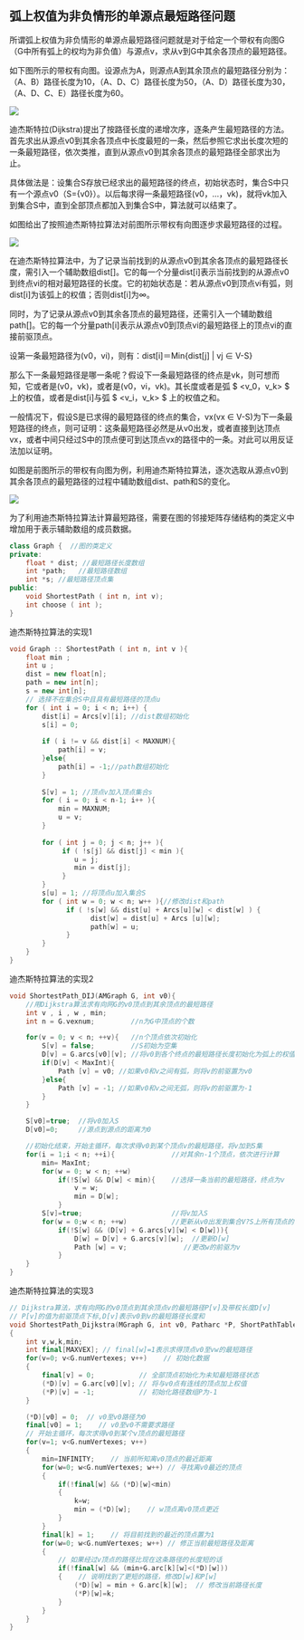 ## 弧上权值为非负情形的单源点最短路径问题 

所谓弧上权值为非负情形的单源点最短路径问题就是对于给定一个带权有向图G（G中所有弧上的权均为非负值）与源点v，求从v到G中其余各顶点的最短路径。

如下图所示的带权有向图。设源点为A，则源点A到其余顶点的最短路径分别为：（A、B）路径长度为10，（A、D、C）路径长度为50，（A、D）路径长度为30，（A、D、C、E）路径长度为60。

![](img/最短路径.png)

迪杰斯特拉(Dijkstra)提出了按路径长度的递增次序，逐条产生最短路径的方法。首先求出从源点v0到其余各顶点中长度最短的一条，然后参照它求出长度次短的一条最短路径，依次类推，直到从源点v0到其余各顶点的最短路径全部求出为止。

具体做法是：设集合S存放已经求出的最短路径的终点，初始状态时，集合S中只有一个源点v0（S={v0}）。以后每求得一条最短路径(v0，…，vk)，就将vk加入到集合S中，直到全部顶点都加入到集合S中，算法就可以结束了。

如图给出了按照迪杰斯特拉算法对前图所示带权有向图逐步求最短路径的过程。

![](img/最短路径2.png)

在迪杰斯特拉算法中，为了记录当前找到的从源点v0到其余各顶点的最短路径长度，需引入一个辅助数组dist[]。它的每一个分量dist[i]表示当前找到的从源点v0到终点vi的相对最短路径的长度。它的初始状态是：若从源点v0到顶点vi有弧，则dist[i]为该弧上的权值；否则dist[i]为∞。

同时，为了记录从源点v0到其余各顶点的最短路径，还需引入一个辅助数组path[]。它的每一个分量path[i]表示从源点v0到顶点vi的最短路径上的顶点vi的直接前驱顶点。

设第一条最短路径为(v0，vi)，则有：dist[i]＝Min{dist[j] | vj ∈ V-S}

那么下一条最短路径是哪一条呢？假设下一条最短路径的终点是vk，则可想而知，它或者是(v0，vk)，或者是(v0，vi，vk)。其长度或者是弧 $ <v_0，v_k> $ 上的权值，或者是dist[i]与弧 $ <v_i，v_k> $ 上的权值之和。

一般情况下，假设S是已求得的最短路径的终点的集合，vx(vx ∈ V-S)为下一条最短路径的终点，则可证明：这条最短路径必然是从v0出发，或者直接到达顶点vx，或者中间只经过S中的顶点便可到达顶点vx的路径中的一条。对此可以用反证法加以证明。 

如图是前图所示的带权有向图为例，利用迪杰斯特拉算法，逐次选取从源点v0到其余各顶点的最短路径的过程中辅助数组dist、path和S的变化。

![](img/迪杰斯特拉算法.png)

为了利用迪杰斯特拉算法计算最短路径，需要在图的邻接矩阵存储结构的类定义中增加用于表示辅助数组的成员数据。

```c++
class Graph {  //图的类定义  
private:
    float * dist; //最短路径长度数组
    int *path;	 //最短路径数组
    int *s; //最短路径顶点集	
public:
    void ShortestPath ( int n, int v);
    int choose ( int );
}
```

迪杰斯特拉算法的实现1

```c++
void Graph :: ShortestPath ( int n, int v ){
    float min ; 
    int u ;
    dist = new float[n]; 
  	path = new int[n];
  	s = new int[n]; 
  	// 选择不在集合S中且具有最短路径的顶点u
    for ( int i = 0; i < n; i++) {
        dist[i] = Arcs[v][i]; //dist数组初始化
        s[i] = 0;  
      
        if ( i != v && dist[i] < MAXNUM){
          	path[i] = v;
        }else{
          	path[i] = -1;//path数组初始化
        }
        
    	S[v] = 1; //顶点v加入顶点集合s
		for ( i = 0; i < n-1; i++ ){
        	min = MAXNUM;  
          	u = v;
        }
      
        for ( int j = 0; j < n; j++ ){
             if ( !s[j] && dist[j] < min ){
             	u = j;  
             	min = dist[j]; 
             }
        }
        s[u] = 1; //将顶点u加入集合S
        for ( int w = 0; w < n; w++ ){//修改dist和path
              if ( !s[w] && dist[u] + Arcs[u][w] < dist[w] ) {
              		dist[w] = dist[u] + Arcs [u][w]; 
              		path[w] = u;  
              }
        }
  	}
} 
```
迪杰斯特拉算法的实现2

```c++
void ShortestPath_DIJ(AMGraph G, int v0){ 
    //用Dijkstra算法求有向网G的v0顶点到其余顶点的最短路径 
    int v , i , w , min;
	int n = G.vexnum;         //n为G中顶点的个数 

	for(v = 0; v < n; ++v){   //n个顶点依次初始化 
		S[v] = false;         //S初始为空集 
		D[v] = G.arcs[v0][v]; //将v0到各个终点的最短路径长度初始化为弧上的权值 
		if(D[v] < MaxInt){
          	Path [v] = v0; //如果v0和v之间有弧，则将v的前驱置为v0
		}else{
          	Path [v] = -1; //如果v0和v之间无弧，则将v的前驱置为-1 
		}
	}

	S[v0]=true;  //将v0加入S 
	D[v0]=0;     //源点到源点的距离为0 

	//初始化结束，开始主循环，每次求得v0到某个顶点v的最短路径，将v加到S集
	for(i = 1;i < n; ++i){				//对其余n-1个顶点，依次进行计算 
        min= MaxInt; 
        for(w = 0; w < n; ++w) 
			if(!S[w] && D[w] < min){	//选择一条当前的最短路径，终点为v 
				v = w; 
				min = D[w];
			}      	
		S[v]=true;                   	//将v加入S 
		for(w = 0;w < n; ++w)           //更新从v0出发到集合V?S上所有顶点的最短路径长度 
			if(!S[w] && (D[v] + G.arcs[v][w] < D[w])){ 
				D[w] = D[v] + G.arcs[v][w];  //更新D[w] 
				Path [w] = v;              //更改w的前驱为v 
			}
    }
}
```

迪杰斯特拉算法的实现3

```c++
// Dijkstra算法，求有向网G的v0顶点到其余顶点v的最短路径P[v]及带权长度D[v]   
// P[v]的值为前驱顶点下标,D[v]表示v0到v的最短路径长度和
void ShortestPath_Dijkstra(MGraph G, int v0, Patharc *P, ShortPathTable *D)
{    
	int v,w,k,min;    
	int final[MAXVEX]; // final[w]=1表示求得顶点v0至vw的最短路径
	for(v=0; v<G.numVertexes; v++)    // 初始化数据
	{        
		final[v] = 0;			// 全部顶点初始化为未知最短路径状态
		(*D)[v] = G.arc[v0][v]; // 将与v0点有连线的顶点加上权值
		(*P)[v] = -1;		    // 初始化路径数组P为-1 
	}

	(*D)[v0] = 0;  // v0至v0路径为0  
	final[v0] = 1;    // v0至v0不需要求路径        
	// 开始主循环，每次求得v0到某个v顶点的最短路径   
	for(v=1; v<G.numVertexes; v++)   
	{
		min=INFINITY;    // 当前所知离v0顶点的最近距离        
		for(w=0; w<G.numVertexes; w++) // 寻找离v0最近的顶点    
		{            
			if(!final[w] && (*D)[w]<min)             
			{                   
				k=w;                    
				min = (*D)[w];    // w顶点离v0顶点更近            
			}        
		}        
		final[k] = 1;    // 将目前找到的最近的顶点置为1
		for(w=0; w<G.numVertexes; w++) // 修正当前最短路径及距离
		{
			// 如果经过v顶点的路径比现在这条路径的长度短的话
			if(!final[w] && (min+G.arc[k][w]<(*D)[w]))   
			{    // 说明找到了更短的路径，修改D[w]和P[w]
				(*D)[w] = min + G.arc[k][w];  // 修改当前路径长度               
				(*P)[w]=k;        
			}       
		}   
	}
}
```